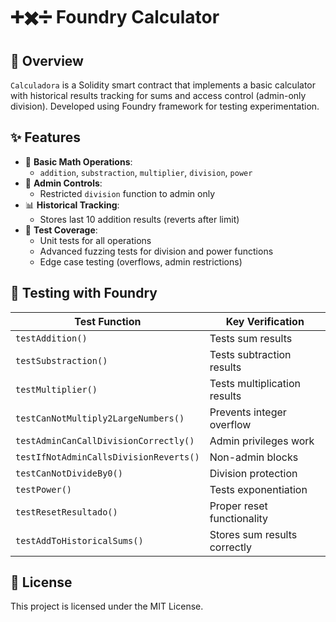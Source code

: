# ➕✖️➗ Foundry Calculator

## 📝 Overview

`Calculadora` is a Solidity smart contract that implements a basic calculator with historical results tracking for sums and access control (admin-only division). Developed using Foundry framework for testing experimentation.

## ✨ Features

- 🔢 **Basic Math Operations**:
  - `addition`, `substraction`, `multiplier`, `division`, `power`
- 🔐 **Admin Controls**:
  - Restricted `division` function to admin only
- 📊 **Historical Tracking**:
  - Stores last 10 addition results (reverts after limit)
- 🧪 **Test Coverage**:
  - Unit tests for all operations
  - Advanced fuzzing tests for division and power functions
  - Edge case testing (overflows, admin restrictions)

## 🧪 Testing with Foundry

| Test Function                          | Key Verification             |
| -------------------------------------- | ---------------------------- |
| `testAddition()`                       | Tests sum results            |
| `testSubstraction()`                   | Tests subtraction results    |
| `testMultiplier()`                     | Tests multiplication results |
| `testCanNotMultiply2LargeNumbers()`    | Prevents integer overflow    |
| `testAdminCanCallDivisionCorrectly()`  | Admin privileges work        |
| `testIfNotAdminCallsDivisionReverts()` | Non-admin blocks             |
| `testCanNotDivideBy0()`                | Division protection          |
| `testPower()`                          | Tests exponentiation         |
| `testResetResultado()`                 | Proper reset functionality   |
| `testAddToHistoricalSums()`            | Stores sum results correctly |

## 📜 License

This project is licensed under the MIT License.
